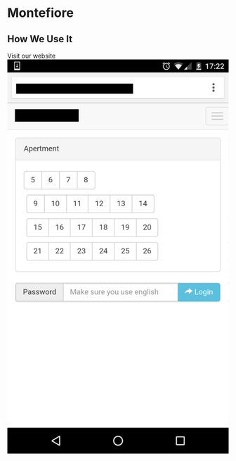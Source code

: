 # Montefiore


## How We Use It
Visit our website
![alt home](https://github.com/roi-becker/Montefiore/blob/master/README%20assets/home.png)